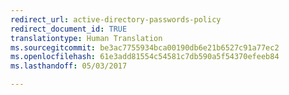 ```yaml
---
redirect_url: active-directory-passwords-policy
redirect_document_id: TRUE
translationtype: Human Translation
ms.sourcegitcommit: be3ac7755934bca00190db6e21b6527c91a77ec2
ms.openlocfilehash: 61e3add81554c54581c7db590a5f54370efeeb84
ms.lasthandoff: 05/03/2017

---
```

